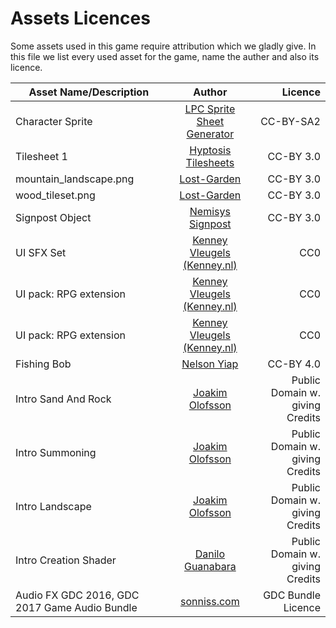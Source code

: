 # Assets Licences

Some assets used in this game require attribution which we gladly give. In this file we list every used asset for the
game, name the auther and also its licence.

| Asset Name/Description | Author | Licence |
| --- |:---:| ---:|
| Character Sprite     | [LPC Sprite Sheet Generator](http://gaurav.munjal.us/Universal-LPC-Spritesheet-Character-Generator/) | CC-BY-SA2 |
| Tilesheet 1 | [Hyptosis Tilesheets](https://opengameart.org/content/lots-of-hyptosis-tiles-organized) | CC-BY 3.0 |
| mountain_landscape.png | [Lost-Garden](https://opengameart.org/content/2d-lost-garden-zelda-style-tiles-resized-to-32x32-with-additions) | CC-BY 3.0 |
| wood_tileset.png | [Lost-Garden](https://opengameart.org/content/2d-lost-garden-tileset-transition-to-jetrels-wood-tileset) | CC-BY 3.0 |
| Signpost Object | [Nemisys Signpost](https://opengameart.org/users/nemisys) | CC-BY 3.0 |
| UI SFX Set | [Kenney Vleugels (Kenney.nl)](http://kenney.nl/assets/ui-audio) | CC0 |
| UI pack: RPG extension | [Kenney Vleugels (Kenney.nl)](http://kenney.nl/assets/ui-audio) | CC0 |
| UI pack: RPG extension | [Kenney Vleugels (Kenney.nl)](http://kenney.nl/assets/ui-audio) | CC0 |
| Fishing Bob | [Nelson Yiap](https://opengameart.org/content/fishing-bobbles-spritesheet-24x24) | CC-BY 4.0 |
| Intro Sand And Rock | [Joakim Olofsson](https://www.deviantart.com/joakimolofsson) | Public Domain w. giving Credits |
| Intro Summoning | [Joakim Olofsson](https://www.deviantart.com/joakimolofsson) | Public Domain w. giving Credits |
| Intro Landscape | [Joakim Olofsson](https://www.deviantart.com/joakimolofsson) | Public Domain w. giving Credits |
| Intro Creation Shader | [Danilo Guanabara](http://www.pouet.net/prod.php?which=57245) | Public Domain w. giving Credits |
| Audio FX GDC 2016, GDC 2017 Game Audio Bundle  | [sonniss.com](https://sonniss.com) | GDC Bundle Licence |